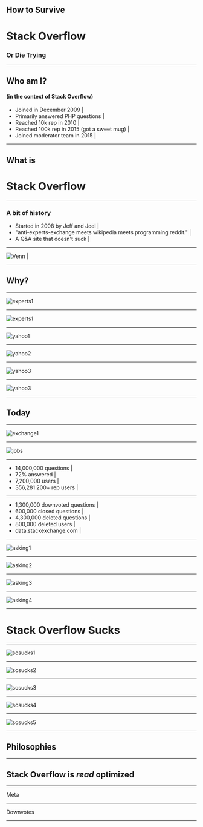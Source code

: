 
## How to Survive
# Stack Overflow
### Or Die Trying

---

## Who am I?
#### (in the context of Stack Overflow)

- Joined in December 2009 |
- Primarily answered PHP questions |
- Reached 10k rep in 2010 |
- Reached 100k rep in 2015 (got a sweet mug) |
- Joined moderator team in 2015 |

---

## What is
# Stack Overflow

---

### A bit of history
- Started in 2008 by Jeff and Joel |
- "anti-experts-exchange meets wikipedia meets programming reddit." |
- A Q&A site that doesn't suck |

---

![Venn](https://github.com/meagar/something/raw/master/assets/venn.png) |

---

## Why?

---

![experts1](https://github.com/meagar/something/raw/master/assets/experts1.png)

---

![experts1](https://github.com/meagar/something/raw/master/assets/experts2.png)

---

![yahoo1](https://github.com/meagar/something/raw/master/assets/yahoo1.jpg)

---

![yahoo2](https://github.com/meagar/something/raw/master/assets/yahoo2.jpg)

---

![yahoo3](https://github.com/meagar/something/raw/master/assets/yahoo3.jpg)

---

![yahoo3](https://github.com/meagar/something/raw/master/assets/yahoo4.png)

---

## Today

---

![exchange1](https://github.com/meagar/something/raw/master/assets/exchange1.png)

---

![jobs](https://github.com/meagar/something/raw/master/assets/jobs.png)

---

- 14,000,000 questions  |
- 72% answered |
- 7,200,000 users |
- 356,281 200+ rep users |

---

- 1,300,000 downvoted questions |
- 600,000 closed questions |
- 4,300,000 deleted questions |
- 800,000 deleted users |
- data.stackexchange.com |

---

![asking1](https://github.com/meagar/something/raw/master/assets/asking1.png)

---

![asking2](https://github.com/meagar/something/raw/master/assets/asking2.png)

---

![asking3](https://github.com/meagar/something/raw/master/assets/asking3.png)

---

![asking4](https://github.com/meagar/something/raw/master/assets/asking.png)

---

# Stack Overflow Sucks

---

![sosucks1](https://github.com/meagar/something/raw/master/assets/sosucks1.png)

---

![sosucks2](https://github.com/meagar/something/raw/master/assets/sosucks2.png)

---
![sosucks3](https://github.com/meagar/something/raw/master/assets/sosucks3.png)

---
![sosucks4](https://github.com/meagar/something/raw/master/assets/sosucks4.png)

---
![sosucks5](https://github.com/meagar/something/raw/master/assets/sosucks5.png)


---

## Philosophies

---

## Stack Overflow is *read* optimized

---

Meta

---

Downvotes

---
